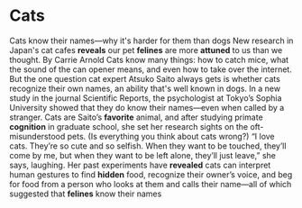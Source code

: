 # Cats

Cats know their names—why it's harder for them than dogs
New research in Japan's cat cafes  **reveals**  our pet  **felines**  are more  **attuned**  to us than we thought.
By Carrie Arnold
Cats know many things: how to catch mice, what the sound of the can opener means, and even how to take over the internet.
But the one question cat expert Atsuko Saito always gets is whether cats recognize their own names, an ability that's well known in dogs.
In a new study in the journal Scientific Reports, the psychologist at Tokyo’s Sophia University showed that they do know their names—even when called by a stranger.
Cats are Saito’s  **favorite**  animal, and after studying primate  **cognition**  in graduate school, she set her research sights on the oft-misunderstood pets. (Is everything you think about cats wrong?)
“I love cats. They’re so cute and so selfish. When they want to be touched, they’ll come by me, but when they want to be left alone, they’ll just leave,” she says, laughing.
Her past experiments have  **revealed**  cats can interpret human gestures to find  **hidden**  food, recognize their owner’s voice, and beg for food from a person who looks at them and calls their name—all of which suggested that  **felines**  know their names
 
